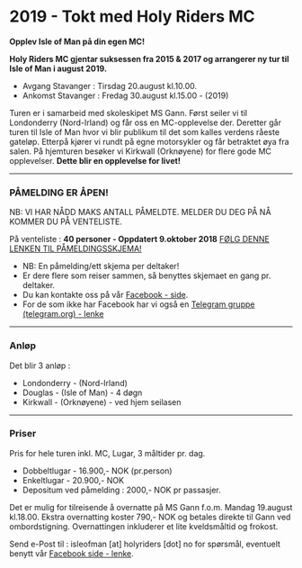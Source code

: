 # 2019 - Tokt med Holy Riders MC

**Opplev Isle of Man på din egen MC!**

**Holy Riders MC gjentar suksessen fra 2015 & 2017 og arrangerer ny tur til Isle of Man i august 2019.**

- Avgang Stavanger : Tirsdag 20.august kl.10.00.
- Ankomst Stavanger : Fredag 30.august kl.15.00  - (2019)

Turen er i samarbeid med skoleskipet MS Gann. Først seiler vi til Londonderry (Nord-Irland) og får oss en MC-opplevelse der. Deretter går turen til Isle of Man hvor vi blir publikum til det som kalles verdens råeste gateløp. Etterpå kjører vi rundt på egne motorsykler og får betraktet øya fra salen. På hjemturen besøker vi Kirkwall (Orknøyene) for flere gode MC opplevelser. **Dette blir en opplevelse for livet!**

---

### PÅMELDING ER ÅPEN!

NB: VI HAR NÅDD MAKS ANTALL PÅMELDTE. MELDER DU DEG PÅ NÅ KOMMER DU PÅ VENTELISTE.

På venteliste : **40 personer - Oppdatert 9.oktober 2018**
[FØLG DENNE LENKEN TIL PÅMELDINGSSKJEMA!](https://goo.gl/forms/glA05tHhhWPP6AlU2)

- NB: En påmelding/ett skjema per deltaker!
- Er dere flere som reiser sammen, så benyttes skjemaet en gang pr. deltaker.
- Du kan kontakte oss på vår [Facebook - side](https://www.facebook.com/gannhrmc/).
- For de som ikke har Facebook har vi også en [Telegram gruppe (telegram.org) - lenke](https://t.me/joinchat/Cakf4wycRf5xS2iKU3gLYw)

---

### **Anløp**

Det blir 3 anløp :

- Londonderry - (Nord-Irland)
- Douglas - (Isle of Man) - 4 døgn
- Kirkwall - (Orknøyene) - ved hjem seilasen

---

### **Priser**

Pris for hele turen inkl. MC, Lugar, 3 måltider pr. dag.

- Dobbeltlugar - 16.900,- NOK (pr.person)
- Enkeltlugar - 20.900,- NOK
- Depositum ved påmelding : 2000,- NOK pr passasjer.

Det er mulig for tilreisende å overnatte på MS Gann f.o.m. Mandag 19.august kl.18.00. Ekstra overnatting koster 790,- NOK og betales direkte til Gann ved ombordstigning. Overnattingen inkluderer et lite kveldsmåltid og frokost.

Send e-Post til : isleofman [at] holyriders [dot] no for spørsmål, eventuelt benytt vår [Facebook side - lenke](https://www.facebook.com/gannhrmc/).